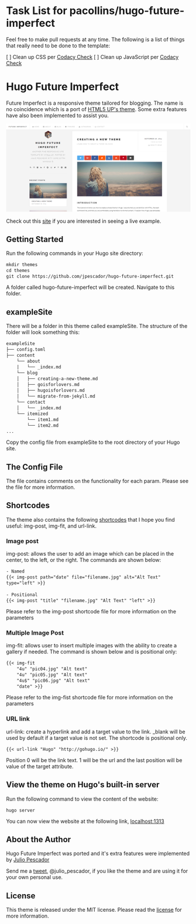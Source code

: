 # Task List for pacollins/hugo-future-imperfect

Feel free to make pull requests at any time. The following is a list of things that really need to be done to the template:

[ ] Clean up CSS per [Codacy Check](https://www.codacy.com/app/thepatrickcollins/hugo-future-imperfect/issues?&filters=W3siaWQiOiJMYW5ndWFnZSIsInZhbHVlcyI6WyJDU1MiXX0seyJpZCI6IkNhdGVnb3J5IiwidmFsdWVzIjpbbnVsbF19LHsiaWQiOiJMZXZlbCIsInZhbHVlcyI6W251bGxdfSx7ImlkIjoiUGF0dGVybiIsInZhbHVlcyI6W251bGxdfSx7ImlkIjoiQXV0aG9yIiwidmFsdWVzIjpbbnVsbF19LHsidmFsdWVzIjpbXX1d)
[ ] Clean up JavaScript per [Codacy Check](https://www.codacy.com/app/thepatrickcollins/hugo-future-imperfect/issues?&filters=W3siaWQiOiJMYW5ndWFnZSIsInZhbHVlcyI6WyJKYXZhc2NyaXB0Il19LHsiaWQiOiJDYXRlZ29yeSIsInZhbHVlcyI6W251bGxdfSx7ImlkIjoiTGV2ZWwiLCJ2YWx1ZXMiOltudWxsXX0seyJpZCI6IlBhdHRlcm4iLCJ2YWx1ZXMiOltudWxsXX0seyJpZCI6IkF1dGhvciIsInZhbHVlcyI6W251bGxdfV0=)

# Hugo Future Imperfect

Future Imperfect is a responsive theme tailored for blogging. The name is no coincidence which is a port of [HTML5 UP's theme](http://html5up.net/future-imperfect). Some extra features have also been implemented to assist you.

![Hugo Future Imperfect Screenshot](https://raw.githubusercontent.com/jpescador/hugo-future-imperfect/master/images/screenshot.png)

Check out this [site](https://jpescador.com) if you are interested in seeing a live example.

## Getting Started

Run the following commands in your Hugo site directory:

    mkdir themes
    cd themes
    git clone https://github.com/jpescador/hugo-future-imperfect.git

A folder called hugo-future-imperfect will be created. Navigate to this folder.

## exampleSite

There will be a folder in this theme called exampleSite. The structure of the folder will look something this:

    exampleSite
    ├── config.toml
    ├── content
        └── about
        |   └── _index.md
        └── blog
        │   ├── creating-a-new-theme.md
        │   ├── goisforlovers.md
        │   ├── hugoisforlovers.md
        │   └── migrate-from-jekyll.md
        └── contact
        │   └── _index.md
        └── itemized
            └── item1.md
            └── item2.md
    ...

Copy the config file from exampleSite to the root directory of your Hugo site.

## The Config File

The file contains comments on the functionality for each param. Please see the file for more information.

## Shortcodes
The theme also contains the following [shortcodes](https://gohugo.io/extras/shortcodes/) that I hope you find useful: img-post, img-fit, and url-link.  

### Image post
img-post: allows the user to add an image which can be placed in the center, to the left, or the right. The commands are shown below:

    - Named
    {{< img-post path="date" file="filename.jpg" alt="Alt Text" type="left" >}}

    - Positional
    {{< img-post "title" "filename.jpg" "Alt Text" "left" >}}

Please refer to the img-post shortcode file for more information on the parameters

### Multiple Image Post
img-fit: allows user to insert multiple images with the ability to create a gallery if needed. The command is shown below and is positional only:

    {{< img-fit
        "4u" "pic04.jpg" "Alt text"
        "4u" "pic05.jpg" "Alt text"
        "4u$" "pic06.jpg" "Alt text"
        "date" >}}

Please refer to the img-fist shortcode file for more information on the parameters


### URL link
url-link: create a hyperlink and add a target value to the link. _blank will be used by default if a target value is not set. The shortcode is positional only.

    {{< url-link "Hugo" "http://gohugo.io/" >}}

Position 0 will be the link text. 1 will be the url and the last position will be value of the target attribute.

## View the theme on Hugo's built-in server

Run the following command to view the content of the website:

    hugo server

You can now view the website at the following link, [localhost:1313](http://localhost:1313)

## About the Author

Hugo Future Imperfect was ported and it's extra features were implemented by [Julio Pescador](https://jpescador.com)

Send me a [tweet](https://twitter.com/julio_pescador), @julio_pescador, if you like the theme and are using it for your own personal use.

## License

This theme is released under the MIT license. Please read the [license](https://github.com/jpescador/hugo-future-imperfect/blob/master/LICENSE.md) for more information.
